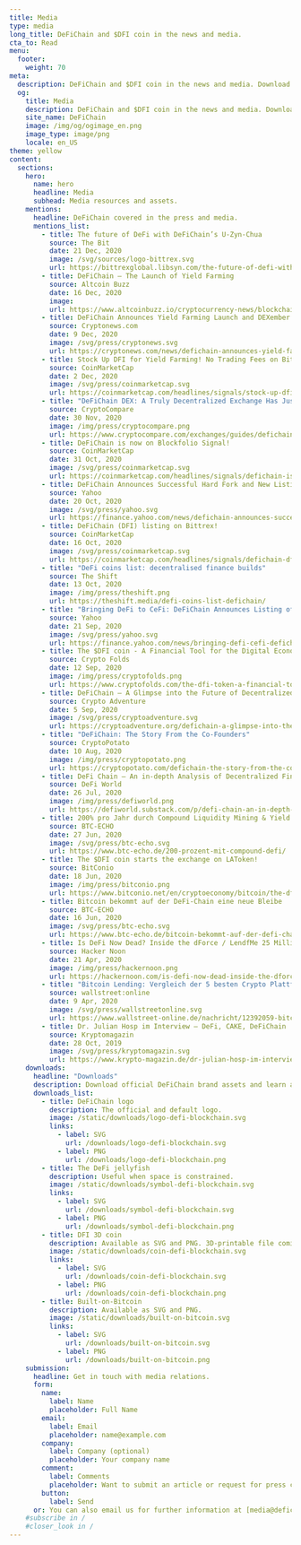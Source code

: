 ```yaml
---
title: Media
type: media
long_title: DeFiChain and $DFI coin in the news and media.
cta_to: Read
menu:
  footer:
    weight: 70
meta:
  description: DeFiChain and $DFI coin in the news and media. Download media resources and assets.
  og:
    title: Media
    description: DeFiChain and $DFI coin in the news and media. Download media resources and assets.
    site_name: DeFiChain
    image: /img/og/ogimage_en.png
    image_type: image/png
    locale: en_US
theme: yellow
content:
  sections:
    hero:
      name: hero
      headline: Media
      subhead: Media resources and assets.
    mentions:
      headline: DeFiChain covered in the press and media.
      mentions_list:
        - title: The future of DeFi with DeFiChain’s U-Zyn-Chua
          source: The Bit
          date: 21 Dec, 2020
          image: /svg/sources/logo-bittrex.svg
          url: https://bittrexglobal.libsyn.com/the-future-of-defi-with-defichains-u-zyn-chua
        - title: DeFiChain – The Launch of Yield Farming
          source: Altcoin Buzz
          date: 16 Dec, 2020
          image: 
          url: https://www.altcoinbuzz.io/cryptocurrency-news/blockchain-technology/defichain-the-launch-of-yield-farming/
        - title: DeFiChain Announces Yield Farming Launch and DEXember 100X Promotion
          source: Cryptonews.com
          date: 9 Dec, 2020
          image: /svg/press/cryptonews.svg
          url: https://cryptonews.com/news/defichain-announces-yield-farming-launch-and-dexember-100x-p-8558.htm
        - title: Stock Up DFI for Yield Farming! No Trading Fees on Bittrex Global!
          source: CoinMarketCap
          date: 2 Dec, 2020
          image: /svg/press/coinmarketcap.svg
          url: https://coinmarketcap.com/headlines/signals/stock-up-dfi-for-yield-farming-no-trading-fees-on-bittrex-global-defichain/
        - title: "DeFiChain DEX: A Truly Decentralized Exchange Has Just Launched"
          source: CryptoCompare
          date: 30 Nov, 2020
          image: /img/press/cryptocompare.png
          url: https://www.cryptocompare.com/exchanges/guides/defichain-dex-a-truly-decentralized-exchange-has-just-launched/
        - title: DeFiChain is now on Blockfolio Signal!
          source: CoinMarketCap
          date: 31 Oct, 2020
          image: /svg/press/coinmarketcap.svg
          url: https://coinmarketcap.com/headlines/signals/defichain-is-now-on-blockfolio-signal-defichain/
        - title: DeFiChain Announces Successful Hard Fork and New Listing on Bittrex Global Exchange
          source: Yahoo
          date: 20 Oct, 2020
          image: /svg/press/yahoo.svg
          url: https://finance.yahoo.com/news/defichain-announces-successful-hard-fork-114941334.html
        - title: DeFiChain (DFI) listing on Bittrex!
          source: CoinMarketCap
          date: 16 Oct, 2020
          image: /svg/press/coinmarketcap.svg
          url: https://coinmarketcap.com/headlines/signals/defichain-dfi-listing-on-bittrex-defichain/
        - title: "DeFi coins list: decentralised finance builds"
          source: The Shift
          date: 13 Oct, 2020
          image: /img/press/theshift.png
          url: https://theshift.media/defi-coins-list-defichain/
        - title: "Bringing DeFi to CeFi: DeFiChain Announces Listing of DFI on Bitrue"
          source: Yahoo
          date: 21 Sep, 2020
          image: /svg/press/yahoo.svg
          url: https://finance.yahoo.com/news/bringing-defi-cefi-defichain-announces-221500922.html
        - title: The $DFI coin - A Financial Tool for the Digital Economy
          source: Crypto Folds
          date: 12 Sep, 2020
          image: /img/press/cryptofolds.png
          url: https://www.cryptofolds.com/the-dfi-token-a-financial-tool-for-the-digital-economy
        - title: DeFiChain – A Glimpse into the Future of Decentralized Finance (DeFi)
          source: Crypto Adventure
          date: 5 Sep, 2020
          image: /svg/press/cryptoadventure.svg
          url: https://cryptoadventure.org/defichain-a-glimpse-into-the-future-of-decentralized-finance-defi/
        - title: "DeFiChain: The Story From the Co-Founders"
          source: CryptoPotato
          date: 10 Aug, 2020
          image: /img/press/cryptopotato.png
          url: https://cryptopotato.com/defichain-the-story-from-the-co-founders/
        - title: DeFi Chain – An in-depth Analysis of Decentralized Finance on Bitcoin
          source: DeFi World
          date: 26 Jul, 2020
          image: /img/press/defiworld.png
          url: https://defiworld.substack.com/p/defi-chain-an-in-depth-analysis-of
        - title: 200% pro Jahr durch Compound Liquidity Mining & Yield Farming
          source: BTC-ECHO
          date: 27 Jun, 2020
          image: /svg/press/btc-echo.svg
          url: https://www.btc-echo.de/200-prozent-mit-compound-defi/
        - title: The $DFI coin starts the exchange on LAToken!
          source: BitConio
          date: 18 Jun, 2020
          image: /img/press/bitconio.png
          url: https://www.bitconio.net/en/cryptoeconomy/bitcoin/the-dfi-token-starts-the-exchange-on-latoken/
        - title: Bitcoin bekommt auf der DeFi-Chain eine neue Bleibe
          source: BTC-ECHO
          date: 16 Jun, 2020
          image: /svg/press/btc-echo.svg
          url: https://www.btc-echo.de/bitcoin-bekommt-auf-der-defi-chain-eine-neue-bleibe/
        - title: Is DeFi Now Dead? Inside the dForce / LendfMe 25 Million USD Hack!
          source: Hacker Noon
          date: 21 Apr, 2020
          image: /img/press/hackernoon.png
          url: https://hackernoon.com/is-defi-now-dead-inside-the-dforce-lendfme-25-million-usd-hack-sf5332j3
        - title: "Bitcoin Lending: Vergleich der 5 besten Crypto Plattformen"
          source: wallstreet:online
          date: 9 Apr, 2020
          image: /svg/press/wallstreetonline.svg
          url: https://www.wallstreet-online.de/nachricht/12392059-bitcoin-lending-vergleich-5-besten-crypto-plattformen/all
        - title: Dr. Julian Hosp im Interview – DeFi, CAKE, DeFiChain
          source: Kryptomagazin
          date: 28 Oct, 2019
          image: /svg/press/kryptomagazin.svg
          url: https://www.krypto-magazin.de/dr-julian-hosp-im-interview-defi-cake-defi-blockchain/
    downloads:
      headline: "Downloads"
      description: Download official DeFiChain brand assets and learn about usage guidelines.
      downloads_list:
        - title: DeFiChain logo
          description: The official and default logo.
          image: /static/downloads/logo-defi-blockchain.svg
          links:
            - label: SVG
              url: /downloads/logo-defi-blockchain.svg
            - label: PNG
              url: /downloads/logo-defi-blockchain.png
        - title: The DeFi jellyfish
          description: Useful when space is constrained.
          image: /static/downloads/symbol-defi-blockchain.svg
          links:
            - label: SVG
              url: /downloads/symbol-defi-blockchain.svg
            - label: PNG
              url: /downloads/symbol-defi-blockchain.png
        - title: DFI 3D coin
          description: Available as SVG and PNG. 3D-printable file coming soon.
          image: /static/downloads/coin-defi-blockchain.svg
          links:
            - label: SVG
              url: /downloads/coin-defi-blockchain.svg
            - label: PNG
              url: /downloads/coin-defi-blockchain.png
        - title: Built-on-Bitcoin
          description: Available as SVG and PNG.
          image: /static/downloads/built-on-bitcoin.svg
          links:
            - label: SVG
              url: /downloads/built-on-bitcoin.svg
            - label: PNG
              url: /downloads/built-on-bitcoin.png
    submission:
      headline: Get in touch with media relations.
      form:
        name:
          label: Name
          placeholder: Full Name
        email:
          label: Email
          placeholder: name@example.com
        company:
          label: Company (optional)
          placeholder: Your company name
        comment:
          label: Comments
          placeholder: Want to submit an article or request for press content and resources? Tell us more.
        button:
          label: Send
      or: You can also email us for further information at [media@defichain.com](mailto:media@defichain.com).
    #subscribe in /
    #closer_look in /
---
```

